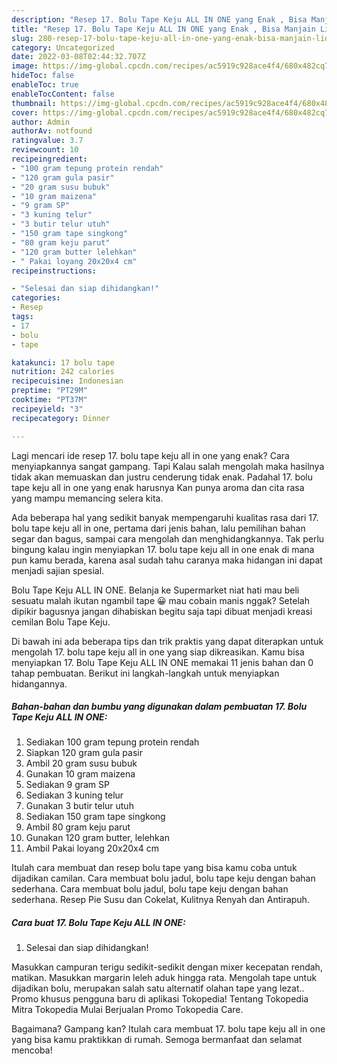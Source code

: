 ```yaml
---
description: "Resep 17. Bolu Tape Keju ALL IN ONE yang Enak , Bisa Manjain Lidah"
title: "Resep 17. Bolu Tape Keju ALL IN ONE yang Enak , Bisa Manjain Lidah"
slug: 280-resep-17-bolu-tape-keju-all-in-one-yang-enak-bisa-manjain-lidah
category: Uncategorized
date: 2022-03-08T02:44:32.707Z
image: https://img-global.cpcdn.com/recipes/ac5919c928ace4f4/680x482cq70/17-bolu-tape-keju-all-in-one-foto-resep-utama.jpg
hideToc: false
enableToc: true
enableTocContent: false
thumbnail: https://img-global.cpcdn.com/recipes/ac5919c928ace4f4/680x482cq70/17-bolu-tape-keju-all-in-one-foto-resep-utama.jpg
cover: https://img-global.cpcdn.com/recipes/ac5919c928ace4f4/680x482cq70/17-bolu-tape-keju-all-in-one-foto-resep-utama.jpg
author: Admin
authorAv: notfound
ratingvalue: 3.7
reviewcount: 10
recipeingredient:
- "100 gram tepung protein rendah"
- "120 gram gula pasir"
- "20 gram susu bubuk"
- "10 gram maizena"
- "9 gram SP"
- "3 kuning telur"
- "3 butir telur utuh"
- "150 gram tape singkong"
- "80 gram keju parut"
- "120 gram butter lelehkan"
- " Pakai loyang 20x20x4 cm"
recipeinstructions:

- "Selesai dan siap dihidangkan!"
categories:
- Resep
tags:
- 17
- bolu
- tape

katakunci: 17 bolu tape 
nutrition: 242 calories
recipecuisine: Indonesian
preptime: "PT29M"
cooktime: "PT37M"
recipeyield: "3"
recipecategory: Dinner

---
```



Lagi mencari ide resep 17. bolu tape keju all in one yang enak? Cara menyiapkannya sangat gampang. Tapi Kalau salah mengolah maka hasilnya tidak akan memuaskan dan justru cenderung tidak enak. Padahal 17. bolu tape keju all in one yang enak harusnya Kan punya aroma dan cita rasa yang mampu memancing selera kita.


Ada beberapa hal yang sedikit banyak mempengaruhi kualitas rasa dari 17. bolu tape keju all in one, pertama dari jenis bahan, lalu pemilihan bahan segar dan bagus, sampai cara mengolah dan menghidangkannya. Tak perlu bingung kalau ingin menyiapkan 17. bolu tape keju all in one enak di mana pun kamu berada, karena asal sudah tahu caranya maka hidangan ini dapat menjadi sajian spesial.

Bolu Tape Keju ALL IN ONE. Belanja ke Supermarket niat hati mau beli sesuatu malah ikutan ngambil tape 😀 mau cobain manis nggak? Setelah dipikir bagusnya jangan dihabiskan begitu saja tapi dibuat menjadi kreasi cemilan Bolu Tape Keju.


Di bawah ini ada beberapa tips dan trik praktis yang dapat diterapkan untuk mengolah 17. bolu tape keju all in one yang siap dikreasikan. Kamu bisa menyiapkan 17. Bolu Tape Keju ALL IN ONE memakai 11 jenis bahan dan 0 tahap pembuatan. Berikut ini langkah-langkah untuk menyiapkan hidangannya.

<!--inarticleads1-->

##### Bahan-bahan dan bumbu yang digunakan dalam pembuatan 17. Bolu Tape Keju ALL IN ONE:

1. Sediakan 100 gram tepung protein rendah
1. Siapkan 120 gram gula pasir
1. Ambil 20 gram susu bubuk
1. Gunakan 10 gram maizena
1. Sediakan 9 gram SP
1. Sediakan 3 kuning telur
1. Gunakan 3 butir telur utuh
1. Sediakan 150 gram tape singkong
1. Ambil 80 gram keju parut
1. Gunakan 120 gram butter, lelehkan
1. Ambil  Pakai loyang 20x20x4 cm


Itulah cara membuat dan resep bolu tape yang bisa kamu coba untuk dijadikan camilan. Cara membuat bolu jadul, bolu tape keju dengan bahan sederhana. Cara membuat bolu jadul, bolu tape keju dengan bahan sederhana. Resep Pie Susu dan Cokelat, Kulitnya Renyah dan Antirapuh. 

<!--inarticleads2-->

##### Cara buat 17. Bolu Tape Keju ALL IN ONE:


1. Selesai dan siap dihidangkan!

Masukkan campuran terigu sedikit-sedikit dengan mixer kecepatan rendah, matikan. Masukkan margarin leleh aduk hingga rata. Mengolah tape untuk dijadikan bolu, merupakan salah satu alternatif olahan tape yang lezat.. Promo khusus pengguna baru di aplikasi Tokopedia! Tentang Tokopedia Mitra Tokopedia Mulai Berjualan Promo Tokopedia Care. 

Bagaimana? Gampang kan? Itulah cara membuat 17. bolu tape keju all in one yang bisa kamu praktikkan di rumah. Semoga bermanfaat dan selamat mencoba!
